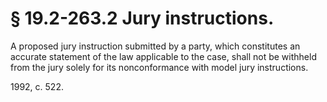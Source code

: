 # § 19.2-263.2 Jury instructions.

<p>A proposed jury instruction submitted by a party, which constitutes an accurate statement of the law applicable to the case, shall not be withheld from the jury solely for its nonconformance with model jury instructions.</p><p>1992, c. 522.</p>